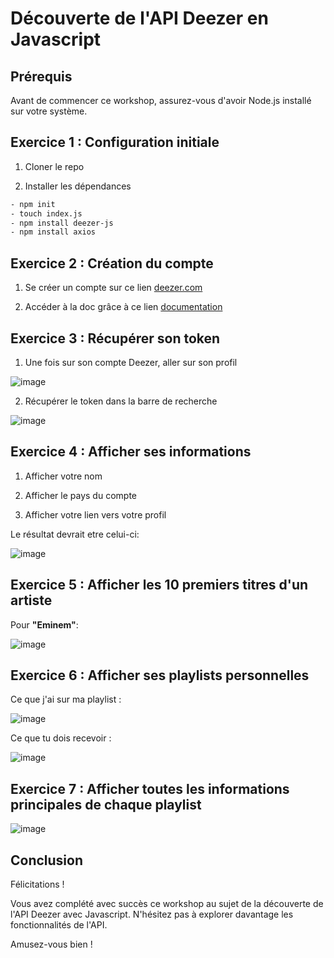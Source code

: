 # Découverte de l'API Deezer en Javascript

## Prérequis

Avant de commencer ce workshop, assurez-vous d'avoir Node.js installé sur votre système.

## Exercice 1 : Configuration initiale
1. Cloner le repo
   
2. Installer les dépendances

```bash
- npm init
- touch index.js
- npm install deezer-js
- npm install axios
 ```
## Exercice 2 : Création du compte

1. Se créer un compte sur ce lien [deezer.com](https://www.deezer.com/fr/) 

2. Accéder à la doc grâce à ce lien [documentation](https://developers.deezer.com/api)

## Exercice 3 : Récupérer son token

1. Une fois sur son compte Deezer, aller sur son profil
   
![image](https://github.com/Nicolasalx/API-Initiation/assets/114945623/5de1cb18-938c-4cad-b314-7d7b55703dff)

2. Récupérer le token dans la barre de recherche

![image](https://github.com/Nicolasalx/API-Initiation/assets/114945623/6681c9d1-f4d8-4f5d-ad7a-a55b46c742e3)

## Exercice 4 : Afficher ses informations

1. Afficher votre nom

2. Afficher le pays du compte

3. Afficher votre lien vers votre profil

Le résultat devrait etre celui-ci:

![image](https://github.com/Nicolasalx/D-couverte-de-l-API-Deezer-en-Javascript/assets/114945623/093c8547-b860-4f37-9ca0-ed63c7dad91a)

## Exercice 5 : Afficher les 10 premiers titres d'un artiste

Pour **"Eminem"**:

![image](https://github.com/Nicolasalx/D-couverte-de-l-API-Deezer-en-Javascript/assets/114945623/a2f0ffe9-06bd-4a91-a587-31545d953517)

## Exercice 6 : Afficher ses playlists personnelles

Ce que j'ai sur ma playlist :

![image](https://github.com/Nicolasalx/D-couverte-de-l-API-Deezer-en-Javascript/assets/114945623/4ec8a20e-d590-447e-adf1-1cb61b2646eb)

Ce que tu dois recevoir :

![image](https://github.com/Nicolasalx/D-couverte-de-l-API-Deezer-en-Javascript/assets/114945623/3f494372-9aaf-47a6-b305-554cc31c33fe)

## Exercice 7 : Afficher toutes les informations principales de chaque playlist

![image](https://github.com/Nicolasalx/Decouverte-de-l-API-Deezer-en-Javascript/assets/114945623/010b2215-b85c-4050-a7db-9171b3bb09fa)


## Conclusion
    
Félicitations !

Vous avez complété avec succès ce workshop au sujet de la découverte de l'API Deezer avec Javascript. N'hésitez pas à explorer davantage les fonctionnalités de l'API.

Amusez-vous bien !
